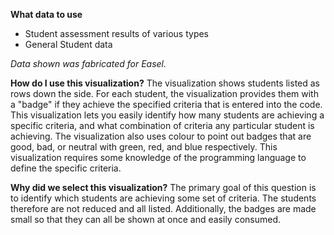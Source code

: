 **What data to use**

- Student assessment results of various types
- General Student data

*Data shown was fabricated for Easel.* 

**How do I use this visualization?** 
The visualization shows students listed as rows down the side. For each student, the visualization provides them with a "badge" if they achieve the specified criteria that is entered into the code. 
This visualization lets you easily identify how many students are achieving a specific criteria, and what combination of criteria any particular student is achieving. The visualization also uses colour to point out badges that are good, bad, or neutral with green, red, and blue respectively. 
This visualization requires some knowledge of the programming language to define the specific criteria.

**Why did we select this visualization?**
The primary goal of this question is to identify which students are achieving some set of criteria. The students therefore are not reduced and all listed. Additionally, the badges are made small so that they can all be shown at once and easily consumed. 

